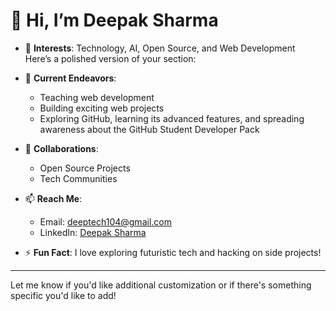 
# 👋 Hi, I’m Deepak Sharma  

- 👀 **Interests**: Technology, AI, Open Source, and Web Development  
Here’s a polished version of your section:

- 🌱 **Current Endeavors**:  
  - Teaching web development  
  - Building exciting web projects  
  - Exploring GitHub, learning its advanced features, and spreading awareness about the GitHub Student Developer Pack
- 💞️ **Collaborations**:  
  - Open Source Projects  
  - Tech Communities  
- 📫 **Reach Me**:  
  - Email: [deeptech104@gmail.com](mailto:deeptech104@gmail.com)  
  - LinkedIn: [Deepak Sharma](https://www.linkedin.com/in/deepak-sharma)  
- ⚡ **Fun Fact**: I love exploring futuristic tech and hacking on side projects!  

---

Let me know if you'd like additional customization or if there's something specific you'd like to add!
